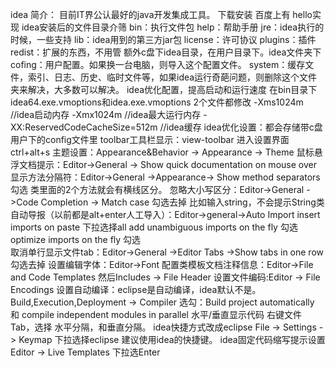 idea
    简介：
        目前IT界公认最好的java开发集成工具。
    下载安装
        百度上有
    hello实现
    idea安装后的文件目录介筛
        bin：执行文件包
        help：帮助手册
        jre：idea执行的时候，一些支持
        lib：idea用到的第三方jar包
        license：许可协议
        plugins：插件
        redist：扩展的东西，不用管
        额外c盘下idea目录，在用户目录下。idea文件夹下
            cofing：用户配置。如果换一台电脑，则导入这个配置文件。
            system：缓存文件，索引、日志、历史、临时文件等，如果idea运行奇葩问题，则删除这个文件夹来解决，大多数可以解决。
    idea优化配置，提高启动和运行速度
        在bin目录下idea64.exe.vmoptions和idea.exe.vmoptions 2个文件都修改
        -Xms1024m   //idea启动内存
        -Xmx1024m   //idea最大运行内存
        -XX:ReservedCodeCacheSize=512m  //idea缓存
    idea优化设置：都会存储带c盘用户下的config文件里
        toolbar工具栏显示：view-toolbar
        进入设置界面ctrl+alt+s
        主题设置：Appearance&Behavior -> Appearance -> Theme
        鼠标悬浮文档提示：Editor->General -> Show quick documentation on mouse over 
        显示方法分隔符：Editor->General ->Appearance-> Show method separators 勾选
            类里面的2个方法就会有横线区分。
        忽略大小写区分：Editor->General ->Code Completion -> Match case 勾选去掉
            比如输入string，不会提示String类
        自动导报（以前都是alt+enter人工导入）：Editor->general->Auto Import
                                                insert imports on paste 下拉选择all
                                                add unambiguous imports on the fly 勾选
                                                optimize imports on the fly 勾选                           
        取消单行显示文件tab：Editor->General ->Editor Tabs ->Show tabs in one row 勾选去掉
        设置编辑字体：Editor->Font
        配置类模板文档注释信息：Editor->File and Code Templates 然后Includes -> File Header
        设置文件编码:Editor -> File Encodings
        设置自动编译：eclipse是自动编译，idea默认不是。
            Build,Execution,Deployment -> Compiler 
                选勾：Build project automatically 和 compile independent modules in parallel
        水平/垂直显示代码
            右键文件Tab，选择 水平分隔，和垂直分隔。
    idea快捷方式改成eclipse
        File -> Settings -> Keymap 下拉选择eclipse
        建议使用idea的快捷键。
    idea固定代码缩写提示设置
        Editor -> Live Templates  下拉选Enter
    